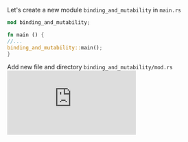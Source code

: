 Let's create a new module `binding_and_mutability` in `main.rs`
```rust
mod binding_and_mutability;

fn main () {
//...
binding_and_mutability::main();
}
```

Add new file and directory `binding_and_mutability/mod.rs`
![mod.rs](https://raw.githubusercontent.com/vodrazka/rust-intro/refs/heads/main/src/binding_and_mutability/mod.rs)
